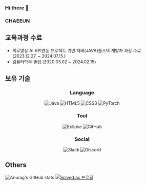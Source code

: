 ### Hi there 👋

<!--
**c-chae-eun-n/c-chae-eun-n** is a ✨ _special_ ✨ repository because its `README.md` (this file) appears on your GitHub profile.

Here are some ideas to get you started:

- 🔭 I’m currently working on ...
- 🌱 I’m currently learning ...
- 👯 I’m looking to collaborate on ...
- 🤔 I’m looking for help with ...
- 💬 Ask me about ...
- 📫 How to reach me: ...
- 😄 Pronouns: ...
- ⚡ Fun fact: ...
-->
### CHAEEUN


## 교육과정 수료
* 의료영상 AI API연동 프로젝트 기반 자바(JAVA)풀스택 개발자 과정 수료(2023.12.27. ~ 2024.07.15.)
* 컴퓨터학부 졸업 (2020.03.02 ~ 2024.02.15)

## 보유 기술
<div align = "center">
<h3 align = "center"> Language </h3>
  
  ![Java](https://img.shields.io/badge/java-%23ED8B00.svg?style=for-the-badge&logo=openjdk&logoColor=white)
  ![HTML5](https://img.shields.io/badge/html5-%23E34F26.svg?style=for-the-badge&logo=html5&logoColor=white)
  ![CSS3](https://img.shields.io/badge/css3-%231572B6.svg?style=for-the-badge&logo=css3&logoColor=white)
  ![PyTorch](https://img.shields.io/badge/PyTorch-%23EE4C2C.svg?style=for-the-badge&logo=PyTorch&logoColor=white)
  
<h3 align = "center"> Tool </h3>

  ![Eclipse](https://img.shields.io/badge/Eclipse-FE7A16.svg?style=for-the-badge&logo=Eclipse&logoColor=white)
  ![GitHub](https://img.shields.io/badge/github-%23121011.svg?style=for-the-badge&logo=github&logoColor=white)
  
<h3 align = "center"> Social </h3>

  ![Slack](https://img.shields.io/badge/Slack-4A154B?style=for-the-badge&logo=slack&logoColor=white)
  ![Discord](https://img.shields.io/badge/Discord-%235865F2.svg?style=for-the-badge&logo=discord&logoColor=white)
  
</div>

## Others
![Anurag's GitHub stats](https://github-readme-stats.vercel.app/api?username=c-chae-eun-n&show_icons=true&theme=dracula)
[![Solved.ac 프로필](http://mazassumnida.wtf/api/v2/generate_badge?boj=ce_hue125)](https://solved.ac/ce_hue125.giv)
